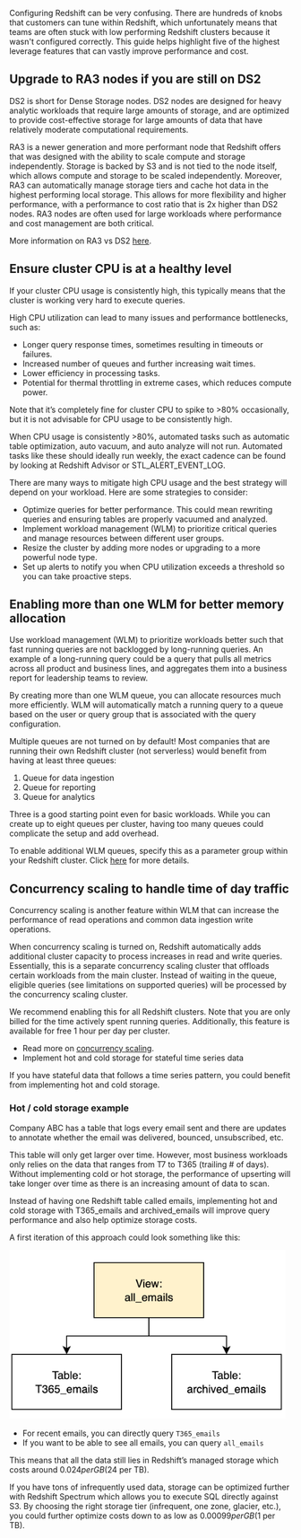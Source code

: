 Configuring Redshift can be very confusing. There are hundreds of knobs that customers can tune within Redshift, which unfortunately means that teams are often stuck with low performing Redshift clusters because it wasn't configured correctly. This guide helps highlight five of the highest leverage features that can vastly improve performance and cost.

## Upgrade to RA3 nodes if you are still on DS2

DS2 is short for Dense Storage nodes. DS2 nodes are designed for heavy analytic workloads that require large amounts of storage, and are optimized to provide cost-effective storage for large amounts of data that have relatively moderate computational requirements.

RA3 is a newer generation and more performant node that Redshift offers that was designed with the ability to scale compute and storage independently. Storage is backed by S3 and is not tied to the node itself, which allows compute and storage to be scaled independently. Moreover, RA3 can automatically manage storage tiers and cache hot data in the highest performing local storage. This allows for more flexibility and higher performance, with a performance to cost ratio that is 2x higher than DS2 nodes. RA3 nodes are often used for large workloads where performance and cost management are both critical.

More information on RA3 vs DS2 [here](https://aws.amazon.com/blogs/apn/amazon-redshift-benchmarking-comparison-of-ra3-vs-ds2-instance-types/).

## Ensure cluster CPU is at a healthy level

If your cluster CPU usage is consistently high, this typically means that the cluster is working very hard to execute queries.

High CPU utilization can lead to many issues and performance bottlenecks, such as:

* Longer query response times, sometimes resulting in timeouts or failures.
* Increased number of queues and further increasing wait times.
* Lower efficiency in processing tasks.
* Potential for thermal throttling in extreme cases, which reduces compute power.

Note that it’s completely fine for cluster CPU to spike to >80% occasionally, but it is not advisable for CPU usage to be consistently high.

When CPU usage is consistently >80%, automated tasks such as automatic table optimization, auto vacuum, and auto analyze will not run. Automated tasks like these should ideally run weekly, the exact cadence can be found by looking at Redshift Advisor or STL_ALERT_EVENT_LOG.

There are many ways to mitigate high CPU usage and the best strategy will depend on your workload. Here are some strategies to consider:

* Optimize queries for better performance. This could mean rewriting queries and ensuring tables are properly vacuumed and analyzed.
* Implement workload management (WLM) to prioritize critical queries and manage resources between different user groups.
* Resize the cluster by adding more nodes or upgrading to a more powerful node type.
* Set up alerts to notify you when CPU utilization exceeds a threshold so you can take proactive steps.

## Enabling more than one WLM for better memory allocation

Use workload management (WLM) to prioritize workloads better such that fast running queries are not backlogged by long-running queries. An example of a long-running query could be a query that pulls all metrics across all product and business lines, and aggregates them into a business report for leadership teams to review.

By creating more than one WLM queue, you can allocate resources much more efficiently. WLM will automatically match a running query to a queue based on the user or query group that is associated with the query configuration.

Multiple queues are not turned on by default! Most companies that are running their own Redshift cluster (not serverless) would benefit from having at least three queues:

1. Queue for data ingestion
2. Queue for reporting
3. Queue for analytics

Three is a good starting point even for basic workloads. While you can create up to eight queues per cluster, having too many queues could complicate the setup and add overhead.

To enable additional WLM queues, specify this as a parameter group within your Redshift cluster. Click [here](https://docs.aws.amazon.com/redshift/latest/mgmt/workload-mgmt-config.html) for more details.

## Concurrency scaling to handle time of day traffic

Concurrency scaling is another feature within WLM that can increase the performance of read operations and common data ingestion write operations.

When concurrency scaling is turned on, Redshift automatically adds additional cluster capacity to process increases in read and write queries. Essentially, this is a separate concurrency scaling cluster that offloads certain workloads from the main cluster. Instead of waiting in the queue, eligible queries (see limitations on supported queries) will be processed by the concurrency scaling cluster.

We recommend enabling this for all Redshift clusters. Note that you are only billed for the time actively spent running queries. Additionally, this feature is available for free 1 hour per day per cluster.

* Read more on [concurrency scaling](https://docs.aws.amazon.com/redshift/latest/dg/concurrency-scaling.html).
* Implement hot and cold storage for stateful time series data

If you have stateful data that follows a time series pattern, you could benefit from implementing hot and cold storage.

### Hot / cold storage example

Company ABC has a table that logs every email sent and there are updates to annotate whether the email was delivered, bounced, unsubscribed, etc.

This table will only get larger over time. However, most business workloads only relies on the data that ranges from T7 to T365 (trailing # of days). Without implementing cold or hot storage, the performance of upserting will take longer over time as there is an increasing amount of data to scan.

Instead of having one Redshift table called emails, implementing hot and cold storage with T365_emails and archived_emails will improve query performance and also help optimize storage costs.

A first iteration of this approach could look something like this:

![img.png](all_emails_view.png)

* For recent emails, you can directly query `T365_emails`
* If you want to be able to see all emails, you can query `all_emails`


This means that all the data still lies in Redshift’s managed storage which costs around $0.024 per GB ($24 per TB).

If you have tons of infrequently used data, storage can be optimized further with Redshift Spectrum which allows you to execute SQL directly against S3. 
By choosing the right storage tier (infrequent, one zone, glacier, etc.), you could further optimize costs down to as low as $0.00099 per GB ($1 per TB).

